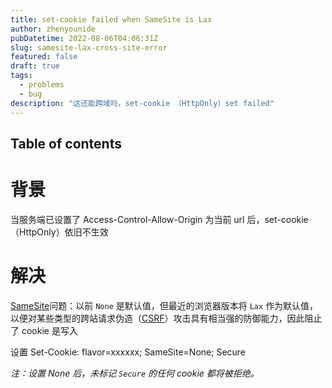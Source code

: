 ```yaml
---
title: set-cookie failed when SameSite is Lax
author: zhenyounide
pubDatetime: 2022-08-06T04:06:31Z
slug: samesite-lax-cross-site-error
featured: false
draft: true
tags:
  - problems
  - bug
description: "这还能跨域吗，set-cookie （HttpOnly）set failed"
---
```


## Table of contents

# 背景

当服务端已设置了 Access-Control-Allow-Origin 为当前 url 后，set-cookie （HttpOnly）依旧不生效

# 解决

[SameSite](https://developer.mozilla.org/zh-CN/docs/Web/HTTP/Headers/Set-Cookie/SameSite)问题：以前 `None` 是默认值，但最近的浏览器版本将 `Lax` 作为默认值，以便对某些类型的跨站请求伪造（[CSRF](https://developer.mozilla.org/zh-CN/docs/Glossary/CSRF)）攻击具有相当强的防御能力，因此阻止了 cookie 是写入

设置 Set-Cookie: flavor=xxxxxx; SameSite=None; Secure

_注：设置 None 后，未标记 `Secure` 的任何 cookie 都将被拒绝。_
